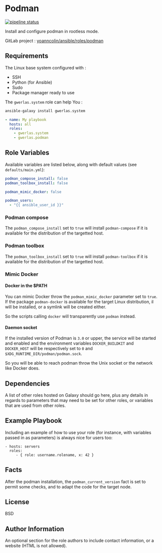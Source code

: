Podman
======

[![pipeline status](https://gitlab.com/yoanncolin/ansible/roles/podman/badges/main/pipeline.svg)](https://gitlab.com/yoanncolin/ansible/roles/podman/-/commits/main)

Install and configure podman in rootless mode.

GitLab project : [yoanncolin/ansible/roles/podman](https://gitlab.com/yoanncolin/ansible/roles/podman)

Requirements
------------

The Linux base system configured with :

- SSH
- Python (for Ansible)
- Sudo
- Package manager ready to use

The `gwerlas.system` role can help You :

```sh
ansible-galaxy install gwerlas.system
```

```yaml
- name: My playbook
  hosts: all
  roles:
    - gwerlas.system
    - gwerlas.podman
```

Role Variables
--------------

Available variables are listed below, along with default values (see `defaults/main.yml`):

```yaml
podman_compose_install: false
podman_toolbox_install: false

podman_mimic_docker: false

podman_users:
  - "{{ ansible_user_id }}"
```

### Podman compose

The `podman_compose_install` set to `true` will install `podman-compose` if it is available
for the distribution of the targetted host.

### Podman toolbox

The `podman_toolbox_install` set to `true` will install `podman-toolbox` if it is available
for the distribution of the targetted host.

### Mimic Docker

#### Docker in the $PATH

You can mimic Docker throw the `podman_mimic_docker` parameter set to `true`. If the package
`podman-docker` is available for the target Linux distribution, il will be installed, or a
symlink will be created either.

So the scripts calling `docker` will transparently use `podman` instead.

#### Daemon socket

If the installed version of Podman is `3.0` or upper, the service will be started and
enabled and the environment variables `DOCKER_BUILDKIT` and `DOCKER_HOST` will be respectively set to `0`
and `$XDG_RUNTIME_DIR/podman/podman.sock`.

So you will be able to reach podman throw the Unix socket or the network like Docker does.

Dependencies
------------

A list of other roles hosted on Galaxy should go here, plus any details in regards to parameters that may need to be set for other roles, or variables that are used from other roles.

Example Playbook
----------------

Including an example of how to use your role (for instance, with variables passed in as parameters) is always nice for users too:

    - hosts: servers
      roles:
         - { role: username.rolename, x: 42 }

Facts
-----

After the podman installation, the `podman_current_version` fact is set to permit
some checks, and to adapt the code for the target node.

License
-------

BSD

Author Information
------------------

An optional section for the role authors to include contact information, or a website (HTML is not allowed).
